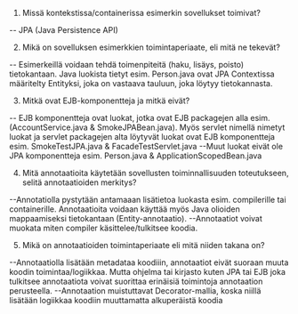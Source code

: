 1. Missä kontekstissa/containerissa esimerkin sovellukset toimivat?

-- JPA (Java Persistence API)

2. Mikä on sovelluksen esimerkkien toimintaperiaate, eli mitä ne tekevät?

-- Esimerkeillä voidaan tehdä toimenpiteitä (haku, lisäys, poisto) tietokantaan. Java luokista tietyt esim. Person.java ovat JPA Contextissa määritelty Entityksi, joka on vastaava tauluun, joka löytyy tietokannasta.

3. Mitkä ovat EJB-komponentteja ja mitkä eivät?

-- EJB komponentteja ovat luokat, jotka ovat EJB packagejen alla esim.  (AccountService.java & SmokeJPABean.java). Myös servlet nimellä nimetyt luokat ja servlet packagejen alta löytyvät luokat ovat EJB komponentteja esim. SmokeTestJPA.java & FacadeTestServlet.java
--Muut luokat eivät ole JPA komponentteja esim. Person.java & ApplicationScopedBean.java

4. Mitä annotaatioita käytetään sovellusten toiminnallisuuden toteutukseen, selitä annotaatioiden merkitys?

--Annotatiolla pystytään antamaaan lisätietoa luokasta esim. compilerille tai containerille. Annotaatioita voidaan käyttää myös Java olioiden mappaamiseksi tietokantaan (Entity-annotaatio).
--Annotaatiot voivat muokata miten compiler käsittelee/tulkitsee koodia.

5. Mikä on annotaatioiden toimintaperiaate eli mitä niiden takana on?

--Annotaatiolla lisätään metadataa koodiiin, annotaatiot eivät suoraan muuta koodin toimintaa/logiikkaa. Mutta ohjelma tai kirjasto kuten JPA tai EJB joka tulkitsee annotaatiota voivat suorittaa erinäisiä toimintoja annotaation perusteella.
--Annotaation muistuttavat Decorator-mallia, koska niillä lisätään logiikkaa koodiin muuttamatta alkuperäistä koodia 
